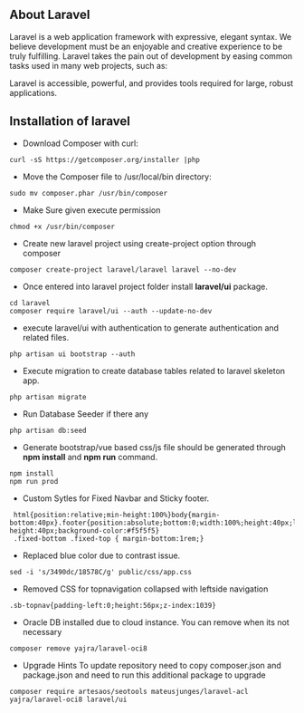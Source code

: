 ## About Laravel

Laravel is a web application framework with expressive, elegant syntax. We believe development must be an enjoyable and creative experience to be truly fulfilling. Laravel takes the pain out of development by easing common tasks used in many web projects, such as:

Laravel is accessible, powerful, and provides tools required for large, robust applications.

## Installation of laravel

* Download Composer with curl:

```
curl -sS https://getcomposer.org/installer |php
```

* Move the Composer file to /usr/local/bin directory:

```
sudo mv composer.phar /usr/bin/composer
```

* Make Sure given execute permission

```
chmod +x /usr/bin/composer
```

* Create new laravel project using create-project option  through composer

```
composer create-project laravel/laravel laravel --no-dev
```

* Once entered into laravel project folder install **laravel/ui** package.

```
cd laravel
composer require laravel/ui --auth --update-no-dev
```

* execute laravel/ui with authentication to generate authentication and related files.

```
php artisan ui bootstrap --auth
```

* Execute migration to create database tables related to laravel skeleton app.

```
php artisan migrate
```

* Run Database Seeder if there any
```
php artisan db:seed
```

* Generate bootstrap/vue based css/js file should be generated through **npm install** and **npm run** command.

```
npm install
npm run prod
```

* Custom Sytles for Fixed Navbar and Sticky footer.
```
 html{position:relative;min-height:100%}body{margin-bottom:40px}.footer{position:absolute;bottom:0;width:100%;height:40px;line-height:40px;background-color:#f5f5f5}
 .fixed-bottom .fixed-top { margin-bottom:1rem;}
```

* Replaced blue color due to contrast issue.
```
sed -i 's/3490dc/18578C/g' public/css/app.css
```


* Removed CSS for topnavigation collapsed with leftside navigation
```
.sb-topnav{padding-left:0;height:56px;z-index:1039}
```

* Oracle DB installed due to cloud instance. You can remove when its not necessary
```
composer remove yajra/laravel-oci8
```

* Upgrade Hints
To update repository need to copy composer.json and package.json and need to run this additional package to upgrade
```
composer require artesaos/seotools mateusjunges/laravel-acl yajra/laravel-oci8 laravel/ui
```
